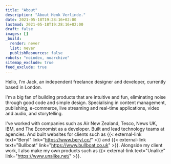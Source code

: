 ```yaml
---
title: "About"
description: "About Henk Verlinde."
date: 2021-05-18T19:28:16+02:00
lastmod: 2021-05-18T19:28:16+02:00
draft: false
images: []
_build:
  render: never
  list: never
  publishResources: false
robots: "noindex, noarchive"
sitemap_exclude: true
feed_exclude: true
---
```


Hello, I'm Jack, an independent freelance designer and developer, currently based in London.

I'm a big fan of building products that are intuitive and fun, eliminating noise through good code and simple design. Specialising in content management, publishing, e-commerce, live streaming and real-time applications, video and audio, and storytelling.

I've worked with companies such as Air New Zealand, Tesco, News UK, IBM, and The Economist as a developer. Built and lead technology teams at agencies. And built websites for clients such as {{< external-link text="Beryl" link="https://www.beryl.cc/" >}} and {{< external-link text="Bullboat" link="https://www.bullboat.co.uk" >}}. Alongside my client work, I also make my own products such as {{< external-link text="Unalike" link="https://www.unalike.net/" >}}.
